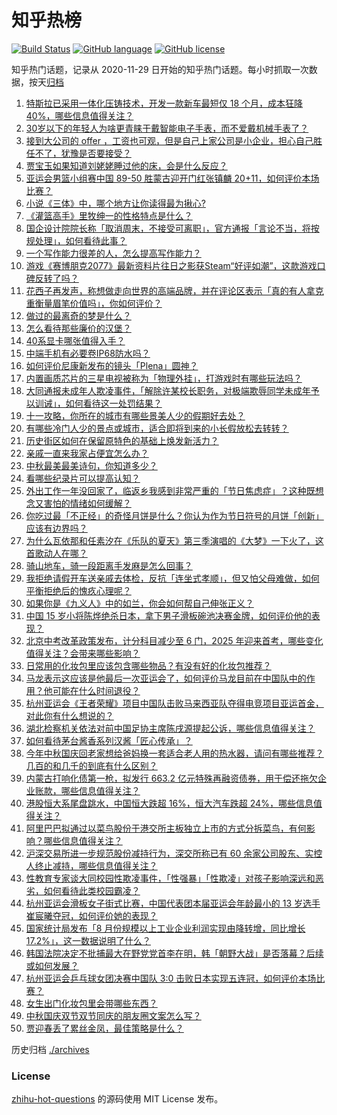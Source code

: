 # 知乎热榜
[![Build Status](https://github.com/ToWeLong/zhihu-hot-questions/workflows/CI/badge.svg)](https://github.com/ToWeLong/zhihu-hot-questions/actions)
[![GitHub language](https://img.shields.io/badge/language-golang-orange.svg)](https://golang.org/)
[![GitHub license](https://img.shields.io/github/license/ToWeLong/zhihu-hot-questions)](https://github.com/ToWeLong/zhihu-hot-questions/blob/main/LICENSE)

知乎热门话题，记录从 2020-11-29 日开始的知乎热门话题。每小时抓取一次数据，按天[归档](./archives)

<!-- BEGIN -->

1. [特斯拉已采用一体化压铸技术，开发一款新车最短仅 18 个月，成本狂降 40%，哪些信息值得关注？](https://www.zhihu.com/question/623975742)
1. [30岁以下的年轻人为啥更青睐于戴智能电子手表，而不爱戴机械手表了？](https://www.zhihu.com/question/587939523)
1. [接到大公司的 offer ，工资也可观，但是自己上家公司是小企业，担心自己胜任不了，犹豫是否要接受？](https://www.zhihu.com/question/622267236)
1. [贾宝玉如果知道刘姥姥睡过他的床，会是什么反应？](https://www.zhihu.com/question/618807416)
1. [亚运会男篮小组赛中国 89-50 胜蒙古迎开门红张镇麟 20+11，如何评价本场比赛？](https://www.zhihu.com/question/623924762)
1. [小说《三体》中，哪个地方让你读得最为揪心?](https://www.zhihu.com/question/616590106)
1. [《灌篮高手》里牧绅一的性格特点是什么？](https://www.zhihu.com/question/565066994)
1. [国企设计院院长称「取消周末，不接受可离职」，官方通报「言论不当，将按规处理」，如何看待此事？](https://www.zhihu.com/question/623990531)
1. [一个写作能力很差的人，怎么提高写作能力？](https://www.zhihu.com/question/351892887)
1. [游戏《赛博朋克2077》最新资料片往日之影获Steam“好评如潮”，这款游戏口碑反转了吗？](https://www.zhihu.com/question/623820858)
1. [花西子再发声，称想做走向世界的高端品牌，并在评论区表示「真的有人拿克重衡量眉笔价值吗」，你如何评价？](https://www.zhihu.com/question/623870444)
1. [做过的最离奇的梦是什么？](https://www.zhihu.com/question/622334469)
1. [怎么看待那些廉价的汉堡？](https://www.zhihu.com/question/371528813)
1. [40系显卡哪张值得入手？](https://www.zhihu.com/question/610089190)
1. [中端手机有必要卷IP68防水吗？](https://www.zhihu.com/question/622828243)
1. [如何评价尼康新发布的镜头「Plena」圆神？](https://www.zhihu.com/question/623723196)
1. [内置画质芯片的三星电视被称为「物理外挂」，打游戏时有哪些玩法吗？](https://www.zhihu.com/question/619818171)
1. [大同通报未成年人欺凌事件，「解除许某校长职务，对极端欺辱同学未成年予以训诫」，如何看待这一处罚结果？](https://www.zhihu.com/question/623833213)
1. [十一攻略，你所在的城市有哪些景美人少的假期好去处？](https://www.zhihu.com/question/621725134)
1. [有哪些冷门人少的景点或城市，适合即将到来的小长假放松去转转？](https://www.zhihu.com/question/621725080)
1. [历史街区如何在保留原特色的基础上焕发新活力？](https://www.zhihu.com/question/623850838)
1. [亲戚一直来我家占便宜怎么办？](https://www.zhihu.com/question/622579956)
1. [中秋最美最美诗句，你知道多少？](https://www.zhihu.com/question/623980313)
1. [看哪些纪录片可以提高认知？](https://www.zhihu.com/question/599621146)
1. [外出工作一年没回家了，临返乡我感到非常严重的「节日焦虑症」？这种既想念又害怕的情绪如何缓解？](https://www.zhihu.com/question/621684243)
1. [你吃过最「不正经」的奇怪月饼是什么？你认为作为节日符号的月饼「创新」应该有边界吗？](https://www.zhihu.com/question/621807134)
1. [为什么瓦依那和任素汐在《乐队的夏天》第三季演唱的《大梦》一下火了，这首歌动人在哪？](https://www.zhihu.com/question/623644151)
1. [骑山地车，骑一段距离手发麻是怎么回事？](https://www.zhihu.com/question/619648421)
1. [我拒绝请假开车送亲戚去体检，反抗「连坐式孝顺」，但又怕父母难做，如何平衡拒绝后的愧疚心理呢？](https://www.zhihu.com/question/623836599)
1. [如果你是《九义人》中的如兰，你会如何帮自己伸张正义？](https://www.zhihu.com/question/623663012)
1. [中国 15 岁小将陈烨绝杀日本，拿下男子滑板碗池决赛金牌，如何评价他的表现？](https://www.zhihu.com/question/623804339)
1. [北京中考改革政策发布，计分科目减少至 6 门，2025 年迎来首考，哪些变化值得关注？会带来哪些影响？](https://www.zhihu.com/question/623845469)
1. [日常用的化妆包里应该包含哪些物品？有没有好的化妆包推荐？](https://www.zhihu.com/question/35066968)
1. [马龙表示这应该是他最后一次亚运会了，如何评价马龙目前在中国队中的作用？他可能在什么时间退役？](https://www.zhihu.com/question/623969125)
1. [杭州亚运会《王者荣耀》项目中国队击败马来西亚队夺得电竞项目亚运首金，对此你有什么想说的？](https://www.zhihu.com/question/623897626)
1. [湖北检察机关依法对前中国足协主席陈戌源提起公诉，哪些信息值得关注？](https://www.zhihu.com/question/623846128)
1. [如何看待茅台酱香系列汉酱「匠心传承」？](https://www.zhihu.com/question/623988945)
1. [今年中秋国庆回老家想给爸妈换一套适合老人用的热水器，请问有哪些推荐？几百的和几千的到底有什么区别？](https://www.zhihu.com/question/623567764)
1. [内蒙古打响化债第一枪，拟发行 663.2 亿元特殊再融资债券，用于偿还拖欠企业账款，哪些信息值得关注？](https://www.zhihu.com/question/624007903)
1. [港股恒大系尾盘跳水，中国恒大跌超 16%，恒大汽车跌超 24%，哪些信息值得关注？](https://www.zhihu.com/question/624008112)
1. [阿里巴巴拟通过以菜鸟股份于港交所主板独立上市的方式分拆菜鸟，有何影响？哪些信息值得关注？](https://www.zhihu.com/question/623859910)
1. [沪深交易所进一步规范股份减持行为，深交所称已有 60 余家公司股东、实控人终止减持，哪些信息值得关注？](https://www.zhihu.com/question/623935904)
1. [性教育专家谈大同校园性欺凌事件，「性强暴」「性欺凌」对孩子影响深远和恶劣，如何看待此类校园霸凌？](https://www.zhihu.com/question/623836462)
1. [杭州亚运会滑板女子街式比赛，中国代表团本届亚运会年龄最小的 13 岁选手崔宸曦夺冠，如何评价她的表现？](https://www.zhihu.com/question/623988394)
1. [国家统计局发布「8 月份规模以上工业企业利润实现由降转增，同比增长 17.2%」，这一数据说明了什么？](https://www.zhihu.com/question/623981177)
1. [韩国法院决定不批捕最大在野党党首李在明，韩「朝野大战」是否落幕？后续或如何发展？](https://www.zhihu.com/question/623958813)
1. [杭州亚运会乒乓球女团决赛中国队 3:0 击败日本实现五连冠，如何评价本场比赛？](https://www.zhihu.com/question/623850955)
1. [女生出门化妆包里会带哪些东西？](https://www.zhihu.com/question/622787532)
1. [中秋国庆双节双节同庆的朋友圈文案怎么写？](https://www.zhihu.com/question/424504972)
1. [贾迎春丢了累丝金凤，最佳策略是什么？](https://www.zhihu.com/question/623599842)

<!-- END -->

历史归档 [./archives](./archives)


### License
[zhihu-hot-questions](https://github.com/towelong/zhihu-hot-questions) 的源码使用 MIT License 发布。